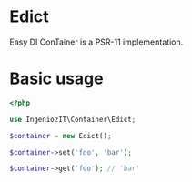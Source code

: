 # Edict

Easy DI ConTainer is a PSR-11 implementation.

# Basic usage

```php
<?php

use IngeniozIT\Container\Edict;

$container = new Edict();

$container->set('foo', 'bar');

$container->get('foo'); // 'bar'
```
